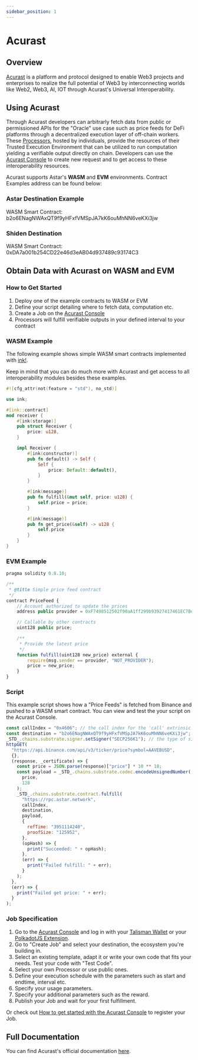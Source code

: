 ```yaml
---
sidebar_position: 1
---
```


# Acurast

[Acurast]: https://acurast.com/

## Overview

[Acurast](https://acurast.com/) is a platform and protocol designed to enable Web3 projects and enterprises to realize the full potential of Web3 by interconnecting worlds like Web2, Web3, AI, IOT through Acurast's Universal Interoperability.

## Using Acurast

Through Acurast developers can arbitrarly fetch data from public or permissioned APIs for the "Oracle" use case such as price feeds for DeFi platforms through a decentralized execution layer of off-chain workers. These [Processors](https://docs.acurast.com/acurast-processors), hosted by individuals, provide the resources of their Trusted Execution Environment that can be utilized to run computation yielding a verifiable output directly on chain. Developers can use the [Acurast Console](https://console.acurast.com/) to create new request and to get access to these interoperability resources.

Acurast supports Astar's **WASM** and **EVM** environments. Contract Examples address can be found below:

### Astar Destination Example

WASM Smart Contract: b2o6ENagNWAxQT9f9yHFxfVMSpJA7kK6ouMhNN6veKXi3jw

### Shiden Destination

WASM Smart Contract: 0xDA7a001b254CD22e46d3eAB04d937489c93174C3

## Obtain Data with Acurast on WASM and EVM

### How to Get Started

1. Deploy one of the example contracts to WASM or EVM
1. Define your script detailing where to fetch data, computation etc.
1. Create a Job on the [Acurast Console](https://console.acurast.com/)
1. Processors will fulfill verifiable outputs in your defined interval to your contract

### WASM Example

The following example shows simple WASM smart contracts implemented with [ink!](https://use.ink/).

Keep in mind that you can do much more with Acurast and get access to all interoperability modules besides these examples.

```rust
#![cfg_attr(not(feature = "std"), no_std)]

use ink;

#[ink::contract]
mod receiver {
    #[ink(storage)]
    pub struct Receiver {
        price: u128,
    }

    impl Receiver {
        #[ink(constructor)]
        pub fn default() -> Self {
            Self {
                price: Default::default(),
            }
        }

        #[ink(message)]
        pub fn fulfill(&mut self, price: u128) {
            self.price = price;
        }

        #[ink(message)]
        pub fn get_price(&self) -> u128 {
            self.price
        }
    }
}

```

### EVM Example

```ts
pragma solidity 0.8.10;

/**
 * @title Simple price feed contract
 */
contract PriceFeed {
    // Account authorized to update the prices
    address public provider = 0xF7498512502f90aA1ff299b93927417461EC7Bd5;

    // Callable by other contracts
    uint128 public price;

    /**
     * Provide the latest price
     */
    function fulfill(uint128 new_price) external {
        require(msg.sender == provider, "NOT_PROVIDER");
        price = new_price;
    }
}
```

### Script

This example script shows how a "Price Feeds" is fetched from Binance and pushed to a WASM smart contract. You can view and test the your script on the Acurast Console.

```js
const callIndex = "0x4606"; // the call index for the 'call' extrinsic.
const destination = "b2o6ENagNWAxQT9f9yHFxfVMSpJA7kK6ouMhNN6veKXi3jw"; // contract address that will receive the 'fulfill' call.
_STD_.chains.substrate.signer.setSigner("SECP256K1"); // the type of signer used for sign the extrinsic call
httpGET(
  "https://api.binance.com/api/v3/ticker/price?symbol=AAVEBUSD",
  {},
  (response, _certificate) => {
    const price = JSON.parse(response)["price"] * 10 ** 18;
    const payload = _STD_.chains.substrate.codec.encodeUnsignedNumber(
      price,
      128
    );
    _STD_.chains.substrate.contract.fulfill(
      "https://rpc.astar.network",
      callIndex,
      destination,
      payload,
      {
        refTime: "3951114240",
        proofSize: "125952",
      },
      (opHash) => {
        print("Succeeded: " + opHash);
      },
      (err) => {
        print("Failed fulfill: " + err);
      }
    );
  },
  (err) => {
    print("Failed get price: " + err);
  }
);
```

### Job Specification

1. Go to the [Acurast Console](https://console.acurast.com/) and log in with your [Talisman Wallet](https://www.talisman.xyz/wallet) or your [PolkadotJS Extension](https://polkadot.js.org/extension/).
1. Go to "Create Job" and select your destination, the ecosystem you're building in.
1. Select an existing template, adapt it or write your own code that fits your needs. Test your code with "Test Code".
1. Select your own Processor or use public ones.
1. Define your execution schedule with the parameters such as start and endtime, interval etc.
1. Specify your usage parameters.
1. Specify your additional parameters such as the reward.
1. Publish your Job and wait for your first fulfillment.

Or check out [How to get started with the Acurast Console](https://console.acurast.com/developers/introduction#get-started) to register your Job.

## Full Documentation

You can find Acurast's official documentation [here](https://docs.acurast.com/).
